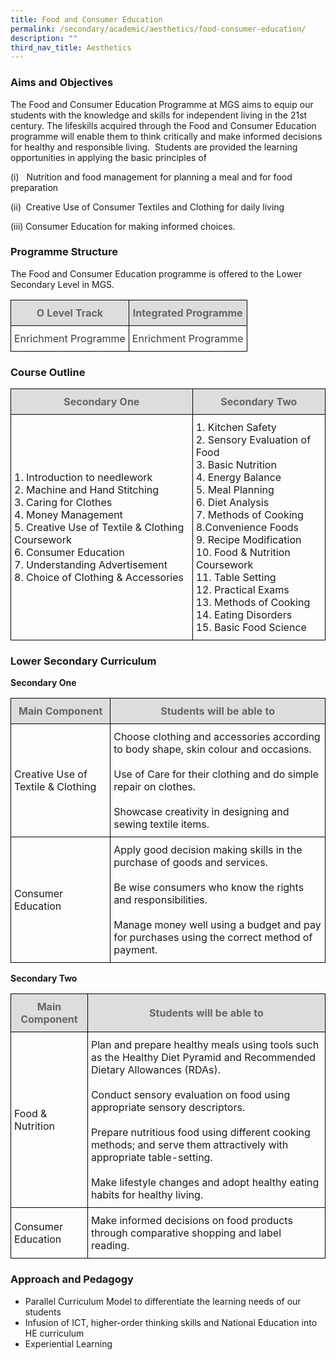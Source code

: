 ```yaml
---
title: Food and Consumer Education
permalink: /secondary/academic/aesthetics/food-consumer-education/
description: ""
third_nav_title: Aesthetics
---
```

### Aims and Objectives

The Food and Consumer Education Programme at MGS aims to equip our students with the knowledge and skills for independent living in the 21st century. The lifeskills acquired through the Food and Consumer Education programme will enable them to think critically and make informed decisions for healthy and responsible living.  Students are provided the learning opportunities in applying the basic principles of

(i)   Nutrition and food management for planning a meal and for food preparation

(ii)  Creative Use of Consumer Textiles and Clothing for daily living

(iii) Consumer Education for making informed choices.


### Programme Structure

The Food and Consumer Education programme is offered to the Lower Secondary Level in MGS.

<style type="text/css">
.tg {
    border-collapse: collapse;
    border-spacing: 0;
}
.tg td {
    border-color: black;
    border-style: solid;
    border-width: 1px;
    overflow: hidden;
    padding: 10px 5px;
    word-break: normal;
}
.tg th {
    border-color: black;
    border-style: solid;
    border-width: 1px;
    font-weight: normal;
    overflow: hidden;
    padding: 10px 5px;
    word-break: normal;
}
.tg .tg-5hwe {
    color: #3D3D3D;
    text-align: center;
    vertical-align: middle
}
.tg .tg-feqv {
    background-color: #DDD;
    color: #666;
    font-weight: bold;
    text-align: center;
    vertical-align: middle
}
.tg .tg-iuf2 {
    color: #3D3D3D;
    text-align: center;
    vertical-align: top
}
</style>
<table class="tg">
  <thead>
    <tr>
      <th class="tg-feqv"><span style="color:#666;background-color:#DDD">O Level Track</span></th>
      <th class="tg-feqv"><span style="color:#666;background-color:#DDD">Integrated Programme</span></th>
    </tr>
  </thead>
  <tbody>
    <tr>
      <td class="tg-iuf2">Enrichment  Programme</td>
      <td class="tg-5hwe">Enrichment Programme</td>
    </tr>
  </tbody>
</table>


### Course Outline

<table class="tg">
  <thead>
    <tr>
      <th class="tg-feqv"><span style="color:#666;background-color:#DDD">Secondary One</span></th>
      <th class="tg-feqv"><span style="color:#666;background-color:#DDD">Secondary Two</span></th>
    </tr>
  </thead>
  <tbody>
    <tr>
      <td class="tg-uwnk">1. Introduction to needlework <br>
        2. Machine and Hand Stitching <br>
        3. Caring for Clothes <br>
        4. Money Management <br>
        5. Creative Use of Textile &amp; Clothing Coursework <br>
        6. Consumer Education <br>
        7. Understanding Advertisement <br>
        8. Choice of Clothing &amp; Accessories </td>
      <td class="tg-uwnk">1. Kitchen Safety<br>
        2. Sensory Evaluation of Food<br>
        3. Basic Nutrition<br>
        4. Energy Balance<br>
        5. Meal Planning<br>
        6. Diet Analysis<br>
        7. Methods of Cooking<br>
        8.Convenience Foods<br>
        9. Recipe Modification<br>
        10. Food &amp; Nutrition Coursework<br>
        11. Table Setting<br>
        12. Practical Exams<br>
        13. Methods of Cooking<br>
        14. Eating Disorders<br>
        15. Basic Food Science</td>
    </tr>
  </tbody>
</table>

### Lower Secondary Curriculum

**Secondary One**

<table class="tg">
  <thead>
    <tr>
      <th class="tg-feqv"><span style="color:#666;background-color:#DDD">Main Component</span></th>
      <th class="tg-feqv"><span style="color:#666;background-color:#DDD">Students will be able to</span></th>
    </tr>
  </thead>
  <tbody>
    <tr>
      <td class="tg-lc1c">Creative Use of Textile &amp; Clothing</td>
      <td class="tg-uwnk">Choose clothing and accessories according to body shape, skin colour and occasions.<br>
        <br>
        Use of Care for their clothing and do simple repair on clothes.<br>
        <br>
        Showcase creativity in designing and sewing textile items.</td>
    </tr>
    <tr>
      <td class="tg-lc1c">Consumer Education</td>
      <td class="tg-uwnk">Apply good decision making skills in the purchase of goods and services.<br>
        <br>
        Be wise consumers who know the rights and responsibilities.<br>
        <br>
        Manage money well using a budget and pay for purchases using the correct method of payment.</td>
    </tr>
  </tbody>
</table>

**Secondary Two**

<table class="tg">
  <thead>
    <tr>
      <th class="tg-feqv"><span style="color:#666;background-color:#DDD">Main Component</span></th>
      <th class="tg-feqv"><span style="color:#666;background-color:#DDD">Students will be able to</span></th>
    </tr>
  </thead>
  <tbody>
    <tr>
      <td class="tg-lc1c">Food &amp; Nutrition</td>
      <td class="tg-uwnk">Plan and prepare healthy meals using tools such as the Healthy Diet Pyramid and Recommended Dietary Allowances (RDAs).<br>
        <br>
        Conduct sensory evaluation on food using appropriate sensory descriptors.<br>
        <br>
        Prepare nutritious food using different cooking methods; and serve them attractively with appropriate table-setting.<br>
        <br>
        Make lifestyle changes and adopt healthy eating habits for healthy living.</td>
    </tr>
    <tr>
      <td class="tg-lc1c">Consumer Education</td>
      <td class="tg-uwnk">Make informed decisions on food products through comparative shopping and label reading.</td>
    </tr>
  </tbody>
</table>

### Approach and Pedagogy

*   Parallel Curriculum Model to differentiate the learning needs of our students
*   Infusion of ICT, higher-order thinking skills and National Education into HE curriculum
*   Experiential Learning
